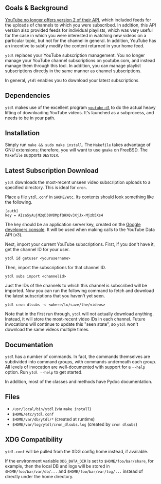 Goals & Background
------------------
[YouTube no longer offers version 2 of their API][1], which included 
feeds for the uploads of channels to which you were subscribed.  In
addition, this API version also provided feeds for individual playlists,
which was very useful for the case in which you were interested in
watching new videos on a particular topic, but not for the channel in
general.  In addition, YouTube has an incentive to subtly modify the
content returned in your home feed.

`ytdl` replaces your YouTube subscription management.  You no longer
manage your YouTube channel subscriptions on youtube.com, and instead
manage them through this tool.  In addition, you can manage playlist
subscriptions directly in the same manner as channel subscriptions.

In general, `ytdl` enables you to download your latest subscriptions.

Dependencies
------------
`ytdl` makes use of the excellent program [`youtube-dl`][2] to do the
actual heavy lifting of downloading YouTube videos.  It's launched as a
subprocess, and needs to be in your path.

Installation
------------
Simply run `make && sudo make install`.  The `Makefile` takes advantage
of GNU extensions; therefore, you will want to use `gmake` on FreeBSD.
The `Makefile` supports `DESTDIR`.

Latest Subscription Download
----------------------------
`ytdl` downloads the most-recent unseen video subscription uploads to a
specified directory.  This is ideal for `cron`.

Place a file `ytdl.conf` in `$HOME/etc`.  Its contents should look
something like the following.

    [auth]
    key = AIzaSyAujM2qD38VDMpfQHXQv3XjJx-Mjzb5Xs4

The key should be an application server key, created on the [Google
developers console][3].  It will be used when making calls to the
YouTube Data API (v3).

Next, import your current YouTube subscriptions.  First, if you don't
have it, get the channel ID for your user.

    ytdl id getuser <yourusername>

Then, import the subscriptions for that channel ID.

    ytdl subs import <channelid>

Just the IDs of the channels to which this channel is subscribed will be
imported.  Now you can run the following command to fetch and download
the latest subscriptions that you haven't yet seen.

    ytdl cron dlsubs -s <where/to/save/the/videos>

Note that in the first run through, `ytdl` will not actually download
anything.  Instead, it will store the most-recent video IDs in each
channel.  Future invocations will continue to update this "seen state",
so `ytdl` won't download the same videos multiple times.

Documentation
-------------
`ytdl` has a number of commands.  In fact, the commands themselves are
subdivided into command groups, with commands underneath each group.
All levels of invocation are well-documented with support for a `--help`
option.  Run `ytdl --help` to get started.

In addition, most of the classes and methods have Pydoc documentation.

Files
-----
 - `/usr/local/bin/ytdl` (via `make install`)
 - `$HOME/etc/ytdl.conf`
 - `$HOME/var/db/ytdl/*` (created at runtime)
 - `$HOME/var/log/ytdl/cron_dlsubs.log` (created by `cron dlsubs`)

XDG Compatibility
-----------------
`ytdl.conf` will be pulled from the XDG config home instead, if
available.

If the environment variable `XDG_DATA_DIR` is set to
`$HOME/foo/bar/share`, for example, then the local DB and logs will be
stored in `$HOME/foo/bar/var/db/...` and `$HOME/foo/bar/var/log/...`
instead of directly under the home directory.

[1]: http://youtube-eng.blogspot.com/2015/03/dude-are-you-still-on-youtube-api-v2.html
[2]: http://rg3.github.io/youtube-dl/
[3]: https://console.developers.google.com/
